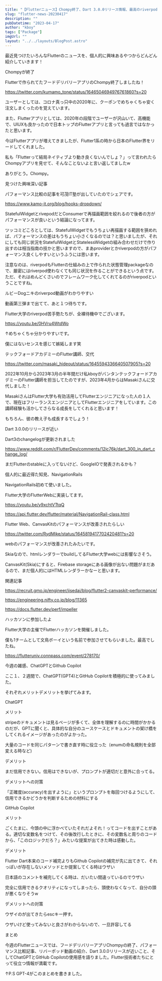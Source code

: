 ```yaml
---
title: "【Flutterニュース】Chompy終了、Dart 3.0.0リリース情報、最高のriverpod解説動画、ChatGPTとGitHub Copilotの実践レビューほか【2023年4月17日】"
slug: "flutter-news-20230417"
description: ""
pubDatetime: "2023-04-17"
author: "kboy"
tags: ["Package"]
imgUrl: ""
layout: "../../layouts/BlogPost.astro"
---
```



最近見つけたいろんなFlutterのニュースを、個人的に興味あるやつからどんどん紹介していきます！



Chompyが終了



Flutterで作られてたフードデリバリーアプリのChompy終了しましたね！




https://twitter.com/kumamo_tone/status/1646504694976761860?s=20




ユーザーとしては、コロナ真っ只中の2020年に、クーポンでめちゃくちゃ安く注文しまくったのを覚えています。



また、Flutterアプリとしては、2020年の段階でユーザーが沢山いて、高機能で、UIUXも良かったので日本トップのFlutterアプリと言っても過言ではなかったと思います。



今はFlutterアプリが増えてきましたが、Flutter1系の時から日本のFlutter界をリードしてくれました。



私も「Flutterって結局ネイティブより動き良くないんでしょ？」って言われたらChompyアプリを見せて、そんなことないよと言い返してましたw



ありがとう。Chompy。



見つけた興味深い記事



パフォーマンス比較の記事を可茂IT塾が出していたのでシェアです。



https://www.kamo-it.org/blog/hooks-dropdown/



StatefulWidgetとrivepodだとConsumerで再描画範囲を絞れるので後者の方がパフォーマンスが良いという結論になってます。



ツッコミどころとしては、StatefulWidgetでもうちょい再描画する範囲を狭めれば、パフォーマンスの差はもうちょい小さくなるのでは？と思いましたが、それにしても同じ状況をStatefulWidgetとStatelessWidgetの組み合わせだけで作り出すのは相当指南の技かと思いますので、まあproviderとかriverpodの方がパフォーマンス良くしやすいというふうには思います。



注意なのは、riverpodもFlutterの仕組みの上で作られた状態管理packageなので、厳密にはriverpod使わなくても同じ状況を作ることができるという点です。ただ、それはめんどくさいのでフレームワーク化してくれてるのがriverpodということですね。



ルビーDogニキのriverpod動画がわかりやすい



動画第三弾まで出てて、あと１つ待ちです。



Flutter大学のriverpod苦手勢たちが、全裸待機中でございます。




https://youtu.be/0HVru4WtdWo




↑めちゃくちゃ分かりやすいです。



僕にはないセンスを感じて嫉妬します笑



テックフォードアカデミーのFlutter講師、交代




https://twitter.com/masaki_hideout/status/1645594336640507905?s=20




2022年10月から2023年3月の半年間だけ私kboyがバンタンテックフォードアカデミーのFlutter講師を担当してたのですが、2023年4月からはMasakiさんに交代しました！



MasakiさんはFlutter大学も有効活用してFlutterエンジニアになった人の１人で、現在はフリーランスエンジニアとしてFlutterエンジニアをしています。この講師経験も活かしてさらなる成長をしてくれると思います！



もちろん、彼の教え子も成長するでしょう！



Dart 3.0.0のリリースが近い



Dart3のchangelogが更新されました




https://www.reddit.com/r/FlutterDev/comments/12ic76k/dart_300_in_dart_change_log/




まだFlutterのstableに入ってないけど、GoogleIOで発表されるかも？



個人的に最近得た知見、NavigationRails



NavigationRails初めて使いました。



Flutter大学のFlutterWebに実装してます。




https://youtu.be/y9xchtVTtqQ




https://api.flutter.dev/flutter/material/NavigationRail-class.html



Flutter Web、CanvasKitのパフォーマンスが改善されたらしい




https://twitter.com/RydMike/status/1645819417702420481?s=20




webのパフォーマンスが改善されたみたいです。



Skiaなので、htmlレンダラーでbuildしてるFlutter大学webには影響なさそう。



CanvasKit(Skia)にすると、Firebase storageにある画像が出ない問題がまだあるので、まだ個人的にはHTMLレンダラーかなーと思います。



関連記事



https://recruit.gmo.jp/engineer/jisedai/blog/flutter2-canvaskit-performance/



https://engineering.nifty.co.jp/blog/11365



https://docs.flutter.dev/perf/impeller



ハッカソンに参加したよ



Flutter大学の主催でFlutterハッカソンを開催しました。



僕も1チームとして文鳥ボーイという名前で参加させてもらいました。最高でしたね。



https://flutteruniv.connpass.com/event/278170/



今週の雑感、ChatGPTとGithub Copilot



ここ１、２週間で、ChatGPT(GPT4)とGitHub Copilotを積極的に使ってみました。



それぞれメリットデメリットを挙げてみます。



ChatGPT



メリット




stripeのドキュメントは見るページが多くて、全体を理解するのに時間がかかるのだが、GPTに聞くと、具体的な自分のユースケースとドキュメントの架け橋をしてくれるイメージがあったのがよかった。



大量のコードを同じパターンで書き直す時に役立った（enumの命名規則を全部変える時など)




デメリット




まだ信用できない。信用はできないが、プロンプトが適切だと意外に合ってる。




デメリットへの対策




「正確度(accuracy)を出すように」というプロンプトを毎回つけるようにして、信用できるかどうかを判断するための材料にする




GitHub Copilot



メリット




ごくたまに、今頭の中に浮かべていたそれだよそれ！ってコードを出すことがある。適切な変数名をつけて、その後改行したときに、その変数名と周りのコードから、「このロジックだろ？」みたいな提案が出てきた時は感動した。




デメリット




Flutter Dart本来のコード補完よりもGithub Copilotの補完が先に出てきて、それっぽいが存在しないメソッドとか提案してくる時はウザい



日本語のコメントを補完してくる時は、だいたい間違っているのでウザい



完全に信用できるクオリティになってしまったら、頭使わなくなって、自分の頭が悪くなりそうw




デメリットへの対策




ウザイのが出てきたらescキー押す。



ウザいけど使ってみないと良さがわからないので、一旦許容してる




まとめ



今週のFlutterニュースでは、フードデリバリーアプリChompyの終了、パフォーマンス比較記事、リバーポッド動画の紹介、Dart 3.0.0リリースが近いこと、そしてChatGPTとGitHub Copilotの使用感を語りました。Flutter技術者たちにとって役立つ情報が満載です。



↑P.S GPT-4がこのまとめを書きました。
